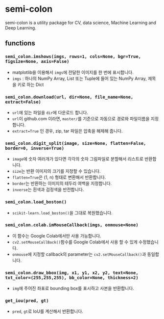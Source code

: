 # semi-colon
semi-colon is a utility package for CV, data science, Machine Learning and Deep Learning.

## functions
### `semi_colon.imshows(imgs, rows=1, cols=None, bgr=True, figsize=None, axis=False)`
* matplotlib을 이용해서 `imgs`에 전달한 이미지를 한 번에 표시합니다.
* `imgs` : 하나의 NumPy Array,  List 또는 Tuple에 들어 있는 NumPy Array, 제목을 키로 하는 Dict

### `semi_colon.download(url, dir=None, file_name=None, extract=False)`
* `url`에 있는 파일을 `dir`에 다운로드 합니다.
* `url`이 github.com 이라면, `master/`를 기준으로 자동으로 경로와 파일이름을 지정합니다.
* `extract=True` 인 경우, zip, tar 파일은 압축을 해제해 줍니다.

### `semi_colon.digit_split(image, size=None, flatten=False, border=0, inverse=True)`
* `image`에 숫자 여러개가 있다면 각각의 숫자 그림파일로 분할해서 리스트로 반환합니다.
* `size`는 반환 이미지의 크기를 지정할 수 있습니다.
* `flatten=True`은 (1, n) 형태로 변환해서 반환합니다.
* `border`는 반환하는 이미지의 테두리 여백을 지정합니다.
* `inverse`는 흰색과 검정색을 반전합니다.

### `semi_colon.load_boston()`
* `scikit-learn.load_boston()`을 그대로 복원했습니다.

### `semi_colon.colab.imMouseCallback(imgs, onmouse=None)`
* 이 함수는 Google Colab에서만 사용 가능합니다.
* `cv2.setMouseCallBack()`함수를 Google Colab에서 사용 할 수 있게 수정했습니다.
* `onmouse`에 지정할 callback의 parameter는 `cv2.setMouseCallback()`과 동일합니다.

### `semi_colon.draw_bbox(img, x1, y1, x2, y2, text=None, txt_color=(255,255,255), bb_color=None, thickness=2)`
* `img`에 주어진 좌표로 bounding box를 표시하고 사본을 반환합니다.

### `get_iou(pred, gt)`
* `pred`, `gt`로 IoU를 계산해서 반환합니다.

